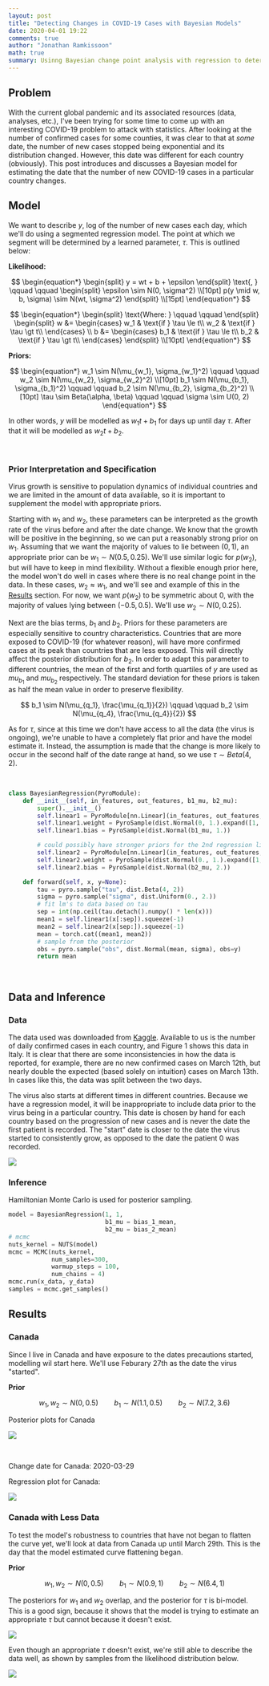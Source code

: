 ```yaml
---
layout: post
title: "Detecting Changes in COVID-19 Cases with Bayesian Models"
date: 2020-04-01 19:22
comments: true
author: "Jonathan Ramkissoon"
math: true
summary: Usinng Bayesian change point analysis with regression to determine when COVID-19 cases started to change in different countries.
---
```


## Problem

With the current global pandemic and its associated resources (data, analyses, etc.), I've been trying for some time to come up with an interesting COVID-19 problem to attack with statistics. After looking at the number of confirmed cases for some counties, it was clear to that at _some_ date, the number of new cases stopped being exponential and its distribution changed. However, this date was different for each country (obviously). This post introduces and discusses a Bayesian model for estimating the date that the number of new COVID-19 cases in a particular country changes.


## Model

We want to describe $y$, log of the number of new cases each day, which we'll do using a segmented regression model. The point at which we segment will be determined by a learned parameter, $\tau$. This is outlined below:

**Likelihood:**

$$
\begin{equation*}
  \begin{split}
    y = wt + b + \epsilon
  \end{split}
  \text{, } \qquad \qquad
  \begin{split}
    \epsilon \sim N(0, \sigma^2) \\[10pt]
    p(y \mid w, b, \sigma) \sim N(wt, \sigma^2)
  \end{split}
  \\[15pt]
\end{equation*}
$$

$$
\begin{equation*}
\begin{split} \text{Where: } \qquad \qquad \end{split}
\begin{split}
w &= \begin{cases}
  w_1 & \text{if } \tau \le t\\
  w_2 & \text{if } \tau \gt t\\
\end{cases} \\
b &= \begin{cases}
  b_1 & \text{if } \tau \le t\\
  b_2 & \text{if } \tau \gt t\\
\end{cases}
\end{split}
\\[10pt]
\end{equation*}
$$

**Priors:**

$$
\begin{equation*}
  w_1 \sim N(\mu_{w_1}, \sigma_{w_1}^2) \qquad \qquad
  w_2 \sim N(\mu_{w_2}, \sigma_{w_2}^2)
  \\[10pt]
  b_1 \sim N(\mu_{b_1}, \sigma_{b_1}^2) \qquad \qquad
  b_2 \sim N(\mu_{b_2}, \sigma_{b_2}^2)
  \\[10pt]
  \tau \sim Beta(\alpha, \beta) \qquad \qquad
  \sigma \sim U(0, 2)
\end{equation*}
$$


In other words, $y$ will be modelled as $w_1t + b_1$ for days up until day $\tau$. After that it will be modelled as $w_2t + b_2$.

&nbsp;

### Prior Interpretation and Specification

Virus growth is sensitive to population dynamics of individual countries and we are limited in the amount of data available, so it is important to supplement the model with appropriate priors.

Starting with $w_1$ and $w_2$, these parameters can be interpreted as the growth rate of the virus before and after the date change. We know that the growth will be positive in the beginning, so we can put a reasonably strong prior on $w_1$. Assuming that we want the majority of values to lie between $(0, 1)$, an appropriate prior can be $w_1 \sim N(0.5, 0.25)$.
We'll use similar logic for $p(w_2)$, but will have to keep in mind flexibility. Without a flexible enough prior here, the model won't do well in cases where there is no real change point in the data. In these cases, $w_2 \approx w_1$, and we'll see and example of this in the [Results](#results) section. For now, we want $p(w_2)$ to be symmetric about $0$, with the majority of values lying between $(-0.5, 0.5)$. We'll use $w_2 \sim N(0, 0.25)$.

Next are the bias terms, $b_1$ and $b_2$. Priors for these parameters are especially sensitive to country characteristics. Countries that are more exposed to COVID-19 (for whatever reason), will have more confirmed cases at its peak than countries that are less exposed. This will directly affect the posterior distribution for $b_2$. In order to adapt this parameter to different countries, the mean of the first and forth quartiles of $y$ are used as $mu_{b_1}$ and $mu_{b_2}$ respectively. The standard deviation for these priors is taken as half the mean value in order to preserve flexibility.

$$
b_1 \sim N(\mu_{q_1}, \frac{\mu_{q_1}}{2}) \qquad \qquad b_2 \sim N(\mu_{q_4}, \frac{\mu_{q_4}}{2})
$$

As for $\tau$, since at this time we don't have access to all the data (the virus is ongoing), we're unable to have a completely flat prior and have the model estimate it. Instead, the assumption is made that the change is more likely to occur in the second half of the date range at hand, so we use $\tau \sim Beta(4, 2)$.

&nbsp;

```python
class BayesianRegression(PyroModule):
    def __init__(self, in_features, out_features, b1_mu, b2_mu):
        super().__init__()
        self.linear1 = PyroModule[nn.Linear](in_features, out_features, bias = False)
        self.linear1.weight = PyroSample(dist.Normal(0, 1.).expand([1, 1]).to_event(1))
        self.linear1.bias = PyroSample(dist.Normal(b1_mu, 1.))

        # could possibly have stronger priors for the 2nd regression line, because we wont have as much data
        self.linear2 = PyroModule[nn.Linear](in_features, out_features, bias = False)
        self.linear2.weight = PyroSample(dist.Normal(0., 1.).expand([1, 1]).to_event(1))
        self.linear2.bias = PyroSample(dist.Normal(b2_mu, 2.))

    def forward(self, x, y=None):
        tau = pyro.sample("tau", dist.Beta(4, 2))
        sigma = pyro.sample("sigma", dist.Uniform(0., 2.))
        # fit lm's to data based on tau
        sep = int(np.ceil(tau.detach().numpy() * len(x)))
        mean1 = self.linear1(x[:sep]).squeeze(-1)
        mean2 = self.linear2(x[sep:]).squeeze(-1)
        mean = torch.cat((mean1, mean2))
        # sample from the posterior
        obs = pyro.sample("obs", dist.Normal(mean, sigma), obs=y)
        return mean
```
&nbsp;


## Data and Inference

### Data

The data used was downloaded from [Kaggle](https://www.kaggle.com/imdevskp/corona-virus-report). Available to us is the number of daily confirmed cases in each country, and Figure 1 shows this data in Italy. It is clear that there are some inconsistencies in how the data is reported, for example, there are no new confirmed cases on March 12th, but nearly double the expected (based solely on intuition) cases on March 13th. In cases like this, the data was split between the two days.

The virus also starts at different times in different countries. Because we have a regression model, it will be inappropriate to include data prior to the virus being in a particular country. This date is chosen by hand for each country based on the progression of new cases and is never the date the first patient is recorded. The "start" date is closer to the date the virus started to consistently grow, as opposed to the date the patient 0 was recorded.

<!-- figure 1: daily confirmed cases in Italy -->
![](/assets/italy-daily-cases.png)


### Inference

Hamiltonian Monte Carlo is used for posterior sampling.

```python
model = BayesianRegression(1, 1,
                           b1_mu = bias_1_mean,
                           b2_mu = bias_2_mean)
# mcmc
nuts_kernel = NUTS(model)
mcmc = MCMC(nuts_kernel,
            num_samples=300,
            warmup_steps = 100,
            num_chains = 4)
mcmc.run(x_data, y_data)
samples = mcmc.get_samples()
```


## Results

### Canada

Since I live in Canada and have exposure to the dates precautions started, modelling wil start here. We'll use Feburary 27th as the date the virus "started".

**Prior**

$$
w_1, w_2 \sim N(0, 0.5) \qquad b_1 \sim N(1.1, 0.5) \qquad b_2 \sim N(7.2, 3.6)
$$

Posterior plots for Canada

<!-- figure 1: daily confirmed cases in Italy -->
![](/assets/canada-posterior-plots.png)

<br/>

Change date for Canada: 2020-03-29

Regression plot for Canada:

![](/assets/canada-regression-plot.png)

### Canada with Less Data

To test the model's robustness to countries that have not began to flatten the curve yet, we'll look at data from Canada up until March 29th. This is the day that the model estimated curve flattening began.

**Prior**

$$
w_1, w_2 \sim N(0, 0.5) \qquad b_1 \sim N(0.9, 1) \qquad b_2 \sim N(6.4, 1)
$$

The posteriors for $w_1$ and $w_2$ overlap, and the posterior for $\tau$ is bi-model. This is a good sign, because it shows that the model is trying to estimate an appropriate $\tau$ but cannot because it doesn't exist.

![](/assets/canada-march29-posterior-plots.png)


Even though an appropriate $\tau$ doesn't exist, we're still able to describe the data well, as shown by samples from the likelihood distribution below.

![](/assets/canada-march29-regression-plot.png)
